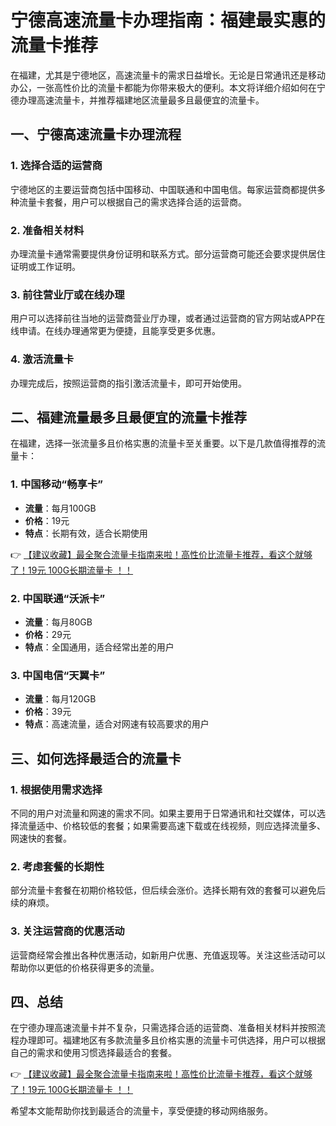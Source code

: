 # 宁德高速流量卡办理指南：福建最实惠的流量卡推荐

在福建，尤其是宁德地区，高速流量卡的需求日益增长。无论是日常通讯还是移动办公，一张高性价比的流量卡都能为你带来极大的便利。本文将详细介绍如何在宁德办理高速流量卡，并推荐福建地区流量最多且最便宜的流量卡。

## 一、宁德高速流量卡办理流程

### 1. 选择合适的运营商
宁德地区的主要运营商包括中国移动、中国联通和中国电信。每家运营商都提供多种流量卡套餐，用户可以根据自己的需求选择合适的运营商。

### 2. 准备相关材料
办理流量卡通常需要提供身份证明和联系方式。部分运营商可能还会要求提供居住证明或工作证明。

### 3. 前往营业厅或在线办理
用户可以选择前往当地的运营商营业厅办理，或者通过运营商的官方网站或APP在线申请。在线办理通常更为便捷，且能享受更多优惠。

### 4. 激活流量卡
办理完成后，按照运营商的指引激活流量卡，即可开始使用。

## 二、福建流量最多且最便宜的流量卡推荐

在福建，选择一张流量多且价格实惠的流量卡至关重要。以下是几款值得推荐的流量卡：

### 1. 中国移动“畅享卡”
- **流量**：每月100GB
- **价格**：19元
- **特点**：长期有效，适合长期使用

👉 [【建议收藏】最全聚合流量卡指南来啦！高性价比流量卡推荐，看这个就够了！19元 100G长期流量卡 ！！](https://bit.ly/Liuliangka)

### 2. 中国联通“沃派卡”
- **流量**：每月80GB
- **价格**：29元
- **特点**：全国通用，适合经常出差的用户

### 3. 中国电信“天翼卡”
- **流量**：每月120GB
- **价格**：39元
- **特点**：高速流量，适合对网速有较高要求的用户

## 三、如何选择最适合的流量卡

### 1. 根据使用需求选择
不同的用户对流量和网速的需求不同。如果主要用于日常通讯和社交媒体，可以选择流量适中、价格较低的套餐；如果需要高速下载或在线视频，则应选择流量多、网速快的套餐。

### 2. 考虑套餐的长期性
部分流量卡套餐在初期价格较低，但后续会涨价。选择长期有效的套餐可以避免后续的麻烦。

### 3. 关注运营商的优惠活动
运营商经常会推出各种优惠活动，如新用户优惠、充值返现等。关注这些活动可以帮助你以更低的价格获得更多的流量。

## 四、总结

在宁德办理高速流量卡并不复杂，只需选择合适的运营商、准备相关材料并按照流程办理即可。福建地区有多款流量多且价格实惠的流量卡可供选择，用户可以根据自己的需求和使用习惯选择最适合的套餐。

👉 [【建议收藏】最全聚合流量卡指南来啦！高性价比流量卡推荐，看这个就够了！19元 100G长期流量卡 ！！](https://bit.ly/Liuliangka)

希望本文能帮助你找到最适合的流量卡，享受便捷的移动网络服务。